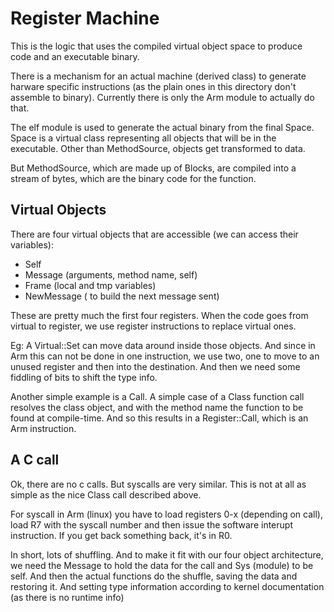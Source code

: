 Register Machine
===============

This is the logic that uses the compiled virtual object space to produce code and an executable binary.

There is a mechanism for an actual machine (derived class) to generate harware specific instructions (as the
plain ones in this directory don't assemble to binary). Currently there is only the Arm module to actually do
that.

The elf module is used to generate the actual binary from the final Space. Space is a virtual class representing
all objects that will be in the executable. Other than MethodSource, objects get transformed to data.

But MethodSource, which are made up of Blocks, are compiled into a stream of bytes,
which are the binary code for the function.

Virtual Objects
----------------

There are four virtual objects that are accessible (we can access their variables):

- Self
- Message (arguments, method name, self)
- Frame (local and tmp variables)
- NewMessage ( to build the next message sent)

These are pretty much the first four registers. When the code goes from virtual to register,
we use register instructions to replace virtual ones.

Eg: A Virtual::Set can move data around inside those objects.
And since in Arm this can not be done in one instruction, we use two, one to move to an unused register
and then into the destination. And then we need some fiddling of bits to shift the type info.

Another simple example is a Call. A simple case of a Class function call resolves the class object,
and with the method name the function to be found at compile-time.
And so this results in a Register::Call, which is an Arm  instruction.

A C call
---------

Ok, there are no c calls. But syscalls are very similar.
This is not at all as simple as the nice Class call described  above.

For syscall in Arm (linux) you have to load registers 0-x (depending on call), load R7 with the
syscall number and then  issue the software interupt instruction.
If you get back something back, it's in R0.

In short, lots of shuffling. And to make it fit with our four object architecture,
we need the Message to hold the data for the call and Sys (module) to be self.
And then the actual functions do the shuffle, saving the data and restoring it.
And setting type information according to kernel documentation (as there is no runtime info)
